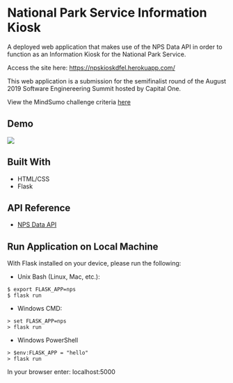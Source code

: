 # National Park Service Information Kiosk  
A deployed web application that makes use of the NPS Data API in order to function as an Information Kiosk for the National Park Service.

Access the site here: https://npskioskdfel.herokuapp.com/

This web application is a submission for the semifinalist round of the August 2019 Software Enginereering Summit hosted by Capital One.

View the MindSumo challenge criteria [here](https://www.mindsumo.com/contests/national-park-api?utm_campaign=solution_received_notification&utm_source=mindsumo&utm_medium=email)
## Demo
![](/static/demo/Demo.gif)

## Built With  
- HTML/CSS
- Flask

## API Reference
- [NPS Data API](https://www.nps.gov/subjects/developer/index.htm)

## Run Application on Local Machine
With Flask installed on your device, please run the following:

- Unix Bash (Linux, Mac, etc.):
```
$ export FLASK_APP=nps
$ flask run
```
- Windows CMD:
```
> set FLASK_APP=nps
> flask run
```
- Windows PowerShell
```
> $env:FLASK_APP = "hello"
> flask run
```
In your browser enter: localhost:5000
